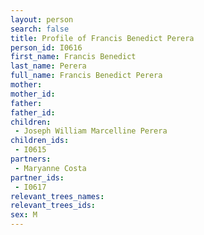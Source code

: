 ```yaml
---
layout: person
search: false
title: Profile of Francis Benedict Perera
person_id: I0616
first_name: Francis Benedict
last_name: Perera
full_name: Francis Benedict Perera
mother: 
mother_id: 
father: 
father_id: 
children:
 - Joseph William Marcelline Perera
children_ids:
 - I0615
partners:
 - Maryanne Costa
partner_ids:
 - I0617
relevant_trees_names:
relevant_trees_ids:
sex: M
---
```


